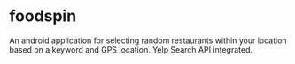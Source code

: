 # foodspin
An android application for selecting random restaurants within your location based on a keyword and GPS location. Yelp Search API integrated.

